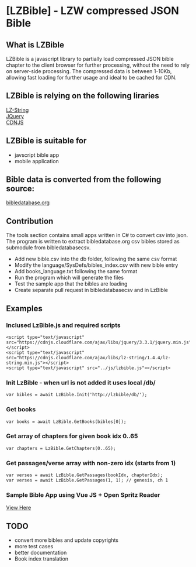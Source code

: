 [LZBible] - LZW compressed JSON Bible
=====================================

What is LZBible
-------------

LZBible is a javascript library to partially load compressed JSON bible chapter to the client browser for further processing, without the need to rely on server-side processing.
The compressed data is between 1-10Kb, allowing fast loading for further usage and ideal to be cached for CDN.

LZBible is relying on the following liraries
--------------------------------------------

[LZ-String](https://github.com/pieroxy/lz-string.git)  
[JQuery](https://jquery.com/)  
[CDNJS](https://cdnjs.com)  

LZBible is suitable for
-----------------------
 * javscript bible app
 * mobile application

Bible data is converted from the following source:
--------------------------------------------------
[bibledatabase.org](http://bibledatabase.org/bibles.html)

Contribution
------------
The tools section contains small apps written in C# to convert csv into json.
The program is written to extract bibledatabase.org csv bibles stored as submodule from bibledatabasecsv.

* Add new bible.csv into the db folder, following the same csv format
* Modify the language/SysDefs/bibles_index.csv with new bible entry 
* Add books_language.txt following the same format
* Run the program which will generate the files
* Test the sample app that the bibles are loading
* Create separate pull request in bibledatabasecsv and in LzBible

Examples
--------

### Inclused LzBible.js and required scripts
```    
<script type="text/javascript" src="https://cdnjs.cloudflare.com/ajax/libs/jquery/3.3.1/jquery.min.js"></script>
<script type="text/javascript" src="https://cdnjs.cloudflare.com/ajax/libs/lz-string/1.4.4/lz-string.min.js"></script>
<script type="text/javascript" src="../js/lzbible.js"></script>
```

### Init LzBible - when url is not added it uses local /db/
```
var bibles = await LzBible.Init('http://lzbible/db/');
```

### Get books
```
var books = await LzBible.GetBooks(bibles[0]);
```

### Get array of chapters for given book idx 0..65
```
var chapters = LzBible.GetChapters(0..65);
```

### Get passages/verse array with non-zero idx (starts from 1)
```
var verses = await LzBible.GetPassages(bookIdx, chapterIdx);
var verses = await LzBible.GetPassages(1, 1); // genesis, ch 1
```

### Sample Bible App using Vue JS + Open Spritz Reader
[View Here](sample/index.html)


TODO
----
 * convert more bibles and update copyrights
 * more test cases
 * better documentation
 * Book index translation